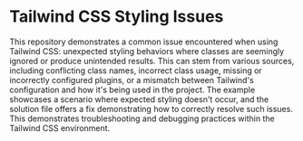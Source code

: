 # Tailwind CSS Styling Issues

This repository demonstrates a common issue encountered when using Tailwind CSS: unexpected styling behaviors where classes are seemingly ignored or produce unintended results.  This can stem from various sources, including conflicting class names, incorrect class usage, missing or incorrectly configured plugins, or a mismatch between Tailwind's configuration and how it's being used in the project.  The example showcases a scenario where expected styling doesn't occur, and the solution file offers a fix demonstrating how to correctly resolve such issues.  This demonstrates troubleshooting and debugging practices within the Tailwind CSS environment.